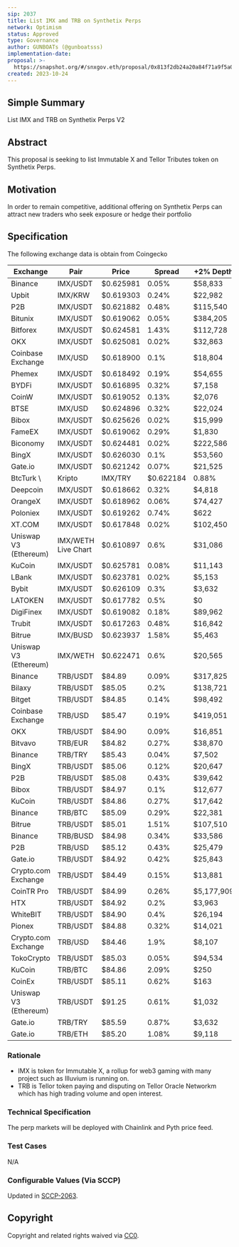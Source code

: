 ```yaml
---
sip: 2037
title: List IMX amd TRB on Synthetix Perps
network: Optimism
status: Approved
type: Governance
author: GUNBOATs (@gunboatsss)
implementation-date:
proposal: >-
  https://snapshot.org/#/snxgov.eth/proposal/0x813f2db24a20a84f71a9f5a09e585dfb9a033e896367a32b34cb7bb116363c43
created: 2023-10-24
---
```


<!--You can leave these HTML comments in your merged SIP and delete the visible duplicate text guides, they will not appear and may be helpful to refer to if you edit it again. This is the suggested template for new SIPs. Note that an SIP number will be assigned by an editor. When opening a pull request to submit your SIP, please use an abbreviated title in the filename, `sip-draft_title_abbrev.md`. The title should be 44 characters or less.-->


## Simple Summary

<!--"If you can't explain it simply, you don't understand it well enough." Simply describe the outcome the proposed changes intends to achieve. This should be non-technical and accessible to a casual community member.-->

List IMX and TRB on Synthetix Perps V2

## Abstract

<!--A short (~200 word) description of the proposed change, the abstract should clearly describe the proposed change. This is what *will* be done if the SIP is implemented, not *why* it should be done or *how* it will be done. If the SIP proposes deploying a new contract, write, "we propose to deploy a new contract that will do x".-->

This proposal is seeking to list Immutable X and Tellor Tributes token on Synthetix Perps.

## Motivation

<!--This is the problem statement. This is the *why* of the SIP. It should clearly explain *why* the current state of the protocol is inadequate.  It is critical that you explain *why* the change is needed, if the SIP proposes changing how something is calculated, you must address *why* the current calculation is inaccurate or wrong. This is not the place to describe how the SIP will address the issue!-->

In order to remain competitive, additional offering on Synthetix Perps can attract new traders who seek exposure or hedge their portfolio

## Specification

<!--The specification should describe the syntax and semantics of any new feature, there are five sections
1. Overview
2. Rationale
3. Technical Specification
4. Test Cases
5. Configurable Values
-->

The following exchange data is obtain from Coingecko


| Exchange              | Pair                | Price     | Spread    | +2% Depth  | -2% Depth  | 24h Volume  |
|-----------------------|---------------------|-----------|-----------|------------|------------|-------------|
| Binance               | IMX/USDT            | $0.625981 | 0.05%     | $58,833    | $197,238   | $11,671,275 |
| Upbit                 | IMX/KRW             | $0.619303 | 0.24%     | $22,982    | $48,358    | $6,487,358  |
| P2B                   | IMX/USDT            | $0.621882 | 0.48%     | $115,540   | $105,210   | $3,701,489  |
| Bitunix               | IMX/USDT            | $0.619062 | 0.05%     | $384,205   | $372,954   | $3,515,985  |
| Bitforex              | IMX/USDT            | $0.624581 | 1.43%     | $112,728   | $116,825   | $3,123,871  |
| OKX                   | IMX/USDT            | $0.625081 | 0.02%     | $32,863    | $64,230    | $2,979,322  |
| Coinbase Exchange     | IMX/USD             | $0.618900 | 0.1%      | $18,804    | $184,354   | $2,786,025  |
| Phemex                | IMX/USDT            | $0.618492 | 0.19%     | $54,655    | $48,847    | $1,839,347  |
| BYDFi                 | IMX/USDT            | $0.616895 | 0.32%     | $7,158     | $10,238    | $1,727,448  |
| CoinW                 | IMX/USDT            | $0.619052 | 0.13%     | $2,076     | $5,534     | $1,602,597  |
| BTSE                  | IMX/USD             | $0.624896 | 0.32%     | $22,024    | $71,698    | $1,492,602  |
| Bibox                 | IMX/USDT            | $0.625626 | 0.02%     | $15,999    | $15,486    | $1,470,211  |
| FameEX                | IMX/USDT            | $0.619062 | 0.29%     | $1,830     | $1,621     | $1,403,844  |
| Biconomy              | IMX/USDT            | $0.624481 | 0.02%     | $222,586   | $265,363   | $910,705    |
| BingX                 | IMX/USDT            | $0.626030 | 0.1%      | $53,560    | $159,841   | $909,385    |
| Gate.io               | IMX/USDT            | $0.621242 | 0.07%     | $21,525    | $36,053    | $779,273    |
| BtcTurk \             | Kripto              | IMX/TRY   | $0.622184 | 0.88%      | $12,410    | $14,361     |
| Deepcoin              | IMX/USDT            | $0.618662 | 0.32%     | $4,818     | $4,857     | $706,200    |
| OrangeX               | IMX/USDT            | $0.618962 | 0.06%     | $74,427    | $78,104    | $631,929    |
| Poloniex              | IMX/USDT            | $0.619262 | 0.74%     | $622       | $613       | $554,901    |
| XT.COM                | IMX/USDT            | $0.617848 | 0.02%     | $102,450   | $89,281    | $544,987    |
| Uniswap V3 (Ethereum) | IMX/WETH Live Chart | $0.610897 | 0.6%      | $31,086    | $30,992    | $527,741    |
| KuCoin                | IMX/USDT            | $0.625781 | 0.08%     | $11,143    | $43,869    | $473,461    |
| LBank                 | IMX/USDT            | $0.623781 | 0.02%     | $5,153     | $5,727     | $432,688    |
| Bybit                 | IMX/USDT            | $0.626109 | 0.3%      | $3,632     | $5,918     | $407,713    |
| LATOKEN               | IMX/USDT            | $0.617782 | 0.5%      | $0         | $0         | $332,260    |
| DigiFinex             | IMX/USDT            | $0.619082 | 0.18%     | $89,962    | $171,428   | $315,800    |
| Trubit                | IMX/USDT            | $0.617263 | 0.48%     | $16,842    | $9,059     | $312,323    |
| Bitrue                | IMX/BUSD            | $0.623937 | 1.58%     | $5,463     | $4,547     | $309,907    |
| Uniswap V3 (Ethereum) | IMX/WETH            | $0.622471 | 0.6%      | $20,565    | $20,503    | $277,253    |
| Binance               | TRB/USDT            | $84.89    | 0.09%     | $317,825   | $537,633   | $91,595,510 |
| Bilaxy                | TRB/USDT            | $85.05    | 0.2%      | $138,721   | $45,568    | $35,076,440 |
| Bitget                | TRB/USDT            | $84.85    | 0.14%     | $98,492    | $105,329   | $19,705,421 |
| Coinbase Exchange     | TRB/USD             | $85.47    | 0.19%     | $419,051   | $256,936   | $11,097,630 |
| OKX                   | TRB/USDT            | $84.90    | 0.09%     | $16,851    | $189,087   | $10,341,237 |
| Bitvavo               | TRB/EUR             | $84.82    | 0.27%     | $38,870    | $81,616    | $9,550,802  |
| Binance               | TRB/TRY             | $85.43    | 0.04%     | $7,502     | $6,746     | $9,488,315  |
| BingX                 | TRB/USDT            | $85.06    | 0.12%     | $20,647    | $127,413   | $7,701,462  |
| P2B                   | TRB/USDT            | $85.08    | 0.43%     | $39,642    | $38,362    | $4,130,786  |
| Bibox                 | TRB/USDT            | $84.97    | 0.1%      | $12,677    | $12,423    | $3,798,261  |
| KuCoin                | TRB/USDT            | $84.86    | 0.27%     | $17,642    | $51,240    | $2,368,987  |
| Binance               | TRB/BTC             | $85.09    | 0.29%     | $22,381    | $16,149    | $2,332,868  |
| Bitrue                | TRB/USDT            | $85.01    | 1.51%     | $107,510   | $636,039   | $2,197,729  |
| Binance               | TRB/BUSD            | $84.98    | 0.34%     | $33,586    | $20,219    | $2,069,967  |
| P2B                   | TRB/USD             | $85.12    | 0.43%     | $25,479    | $29,393    | $1,524,996  |
| Gate.io               | TRB/USDT            | $84.92    | 0.42%     | $25,843    | $62,757    | $1,406,133  |
| Crypto.com Exchange   | TRB/USDT            | $84.49    | 0.15%     | $13,881    | $43,092    | $1,260,447  |
| CoinTR Pro            | TRB/USDT            | $84.99    | 0.26%     | $5,177,909 | $1,053,434 | $1,244,345  |
| HTX                   | TRB/USDT            | $84.92    | 0.2%      | $3,963     | $10,594    | $1,082,103  |
| WhiteBIT              | TRB/USDT            | $84.90    | 0.4%      | $26,194    | $28,857    | $922,330    |
| Pionex                | TRB/USDT            | $84.88    | 0.32%     | $14,021    | $144,363   | $174,376    |
| Crypto.com Exchange   | TRB/USD             | $84.46    | 1.9%      | $8,107     | $9,679     | $170,088    |
| TokoCrypto            | TRB/USDT            | $85.03    | 0.05%     | $94,534    | $549,565   | $116,679    |
| KuCoin                | TRB/BTC             | $84.86    | 2.09%     | $250       | $1,561     | $86,890     |
| CoinEx                | TRB/USDT            | $85.11    | 0.62%     | $163       | $880       | $54,821     |
| Uniswap V3 (Ethereum) | TRB/USDT            | $91.25    | 0.61%     | $1,032     | $1,029     | $50,368     |
| Gate.io               | TRB/TRY             | $85.59    | 0.87%     | $3,632     | $2,246     | $41,248     |
| Gate.io               | TRB/ETH             | $85.20    | 1.08%     | $9,118     | $11,436    | $33,517     |


### Rationale

<!--This is where you explain the reasoning behind how you propose to solve the problem. Why did you propose to implement the change in this way, what were the considerations and trade-offs. The rationale fleshes out what motivated the design and why particular design decisions were made. It should describe alternate designs that were considered and related work. The rationale may also provide evidence of consensus within the community, and should discuss important objections or concerns raised during discussion.-->

- IMX is token for Immutable X, a rollup for web3 gaming with many project such as Illuvium is running on.
- TRB is Tellor token paying and disputing on Tellor Oracle Networkm which has high trading volume and open interest.

### Technical Specification

<!--The technical specification should outline the public API of the changes proposed. That is, changes to any of the interfaces Synthetix currently exposes or the creations of new ones.-->

The perp markets will be deployed with Chainlink and Pyth price feed.

### Test Cases

<!--Test cases for an implementation are mandatory for SIPs but can be included with the implementation..-->

N/A

### Configurable Values (Via SCCP)

<!--Please list all values configurable via SCCP under this implementation.-->

Updated in [SCCP-2063](https://sips.synthetix.io/sccp/sccp-2063).

## Copyright

Copyright and related rights waived via [CC0](https://creativecommons.org/publicdomain/zero/1.0/).
